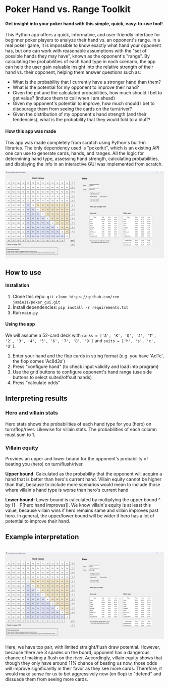 # Poker Hand vs. Range Toolkit

#### Get insight into your poker hand with this simple, quick, easy-to-use tool!

This Python app offers a quick, informative, and user-friendly interface for beginner poker players to analyze their hand vs. an opponent's range. In a real poker game, it is impossible to know exactly what hand your opponent has, but one can work with reasonable assumptions with the "set of possible hands they may have", known as the opponent's "range". By calculating the probabilities of each hand type in each scenario, the app can help the user gain valuable insight into the relative strength of their hand vs. their opponent, helping them answer questions such as:

- What is the probability that I currently have a stronger hand than them? 
- What is the potential for my opponent to improve their hand?
- Given the pot and the calculated probabilities, how much should I bet to get value? (induce them to call when I am ahead)
- Given my opponent's potential to improve, how much should I bet to discourage them from seeing the cards on the turn/river?
- Given the distribution of my opponent's hand strength (and their tendencies), what is the probability that they would fold to a bluff?

#### How this app was made

This app was made completely from scratch using Python's built-in libraries. The only dependency used is "pokerkit", which is an existing API one can use to generate cards, hands, and ranges. All the logic for determining hand type, assessing hand strength, calculating probabilities, and displaying the info in an interactive GUI was implemented from scratch. </br>

<img src="https://github.com/ren-jamie11/poker_gui/blob/main/gui1.png" alt="Alt text" width="1000">

## How to use

#### Installation

1. Clone this repo: ```git clone https://github.com/ren-jamie11/poker_gui.git```
2. Install dependencies: ```pip install -r requirements.txt```
3. Run ```main.py```

#### Using the app

We will assume a 52-card deck with ```ranks = ['A', 'K', 'Q', 'J', 'T', '2', '3', '4', '5', '6', '7', '8', '9']``` and ```suits = ['h', 's', 'c', 'd']```.

1. Enter your hand and the flop cards in string format (e.g. you have 'AdTc', the flop comes 'Ac8d3s')
2. Press "configure hand" (to check input validity and load into program)
3. Use the grid buttons to configure opponent's hand range (use side buttons to select suited/offsuit hands)
4. Press "calculate odds"

## Interpreting results

### Hero and villain stats

Hero stats shows the probabilities of each hand type for you (hero) on turn/flop/river. Likewise for villain stats. The probabilities of each column must sum to 1.

### Villain equity

Provides an upper and lower bound for the opponent's probability of beating you (hero) on turn/flush/river. 

**Upper bound**: Calculated as the probability that the opponent will acquire a hand that is better than hero's current hand. Villain equity cannot be higher than that, because to include more scenarios would mean to include those where villain's hand type is worse than hero's current hand

**Lower bound:** Lower bound is calculated by multiplying the upper bound ^ by (1 - P[hero hand improves]). We know villain's equity is at least this value, because villain wins if hero remains same and villain improves past hero. In general, the upper/lower bound will be wider if hero has a lot of potential to improve their hand.

## Example interpretation

</br>
<img src="https://github.com/ren-jamie11/poker_gui/blob/main/gui2.png" alt="Alt text" width="1000">
</br>

Here, we have top pair, with limited straight/flush draw potential. However, because there are 3 spades on the board, opponent has a dangerous chance of making a flush on the river. Accordingly, villain equity shows that though they only have around 11% chance of beating us now, those odds will improve significantly in their favor as they see more cards. Therefore, it would make sense for us to bet aggressively now (on flop) to "defend" and dissuade them from seeing more cards. 






